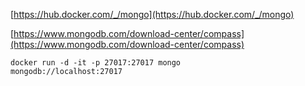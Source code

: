 [https://hub.docker.com/_/mongo](https://hub.docker.com/_/mongo)

[https://www.mongodb.com/download-center/compass](https://www.mongodb.com/download-center/compass)

    docker run -d -it -p 27017:27017 mongo
    mongodb://localhost:27017

<!--stackedit_data:
eyJoaXN0b3J5IjpbLTc0NjQ3NzM5XX0=
-->